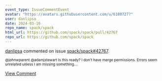 ```yaml
---
event_type: IssueCommentEvent
avatar: "https://avatars.githubusercontent.com/u/6180727?"
user: danlipsa
date: 2024-03-16
repo_name: spack/spack
html_url: https://github.com/spack/spack/pull/42767
repo_url: https://github.com/spack/spack
---
```


<a href='https://github.com/danlipsa' target='_blank'>danlipsa</a> commented on issue <a href='https://github.com/spack/spack/pull/42767' target='_blank'>spack/spack#42767</a>.

<small>@johnwparent @adamjstewart Is this ready? I don't have merge permissions. Errors seem unrelated unless I am missing something....</small>

<a href='https://github.com/spack/spack/pull/42767' target='_blank'>View Comment</a>